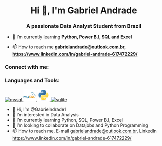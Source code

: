 <h1 align="center">Hi 👋, I'm Gabriel Andrade</h1>
<h3 align="center">A passionate Data Analyst Student from Brazil</h3>

- 🌱 I’m currently learning **Python, Power B.I, SQL and Excel**

- 📫 How to reach me **gabrielandrade@outlook.com.br, https://www.linkedin.com/in/gabriel-andrade-617472229/**

<h3 align="left">Connect with me:</h3>
<p align="left">
</p>

<h3 align="left">Languages and Tools:</h3>
<p align="left"> <a href="https://www.microsoft.com/en-us/sql-server" target="_blank" rel="noreferrer"> <img src="https://www.svgrepo.com/show/303229/microsoft-sql-server-logo.svg" alt="mssql" width="40" height="40"/> </a> <a href="https://www.mysql.com/" target="_blank" rel="noreferrer"> <img src="https://raw.githubusercontent.com/devicons/devicon/master/icons/mysql/mysql-original-wordmark.svg" alt="mysql" width="40" height="40"/> </a> <a href="https://www.python.org" target="_blank" rel="noreferrer"> <img src="https://raw.githubusercontent.com/devicons/devicon/master/icons/python/python-original.svg" alt="python" width="40" height="40"/> </a> <a href="https://www.sqlite.org/" target="_blank" rel="noreferrer"> <img src="https://www.vectorlogo.zone/logos/sqlite/sqlite-icon.svg" alt="sqlite" width="40" height="40"/> </a> </p>





- 👋 Hi, I’m @Gabrielndrade1
- 👀 I’m interested in Data Analysis
- 🌱 I’m currently learning Python, SQL, Power B.I, Excel
- 💞️ I’m looking to collaborate on Datajobs and Python Programming
- 📫 How to reach me, 
   E-mail gabrielandrade@outlook.com.br,
   LinkedIn https://www.linkedin.com/in/gabriel-andrade-617472229/

<!---
Gabrielndrade1/Gabrielndrade1 is a ✨ special ✨ repository because its `README.md` (this file) appears on your GitHub profile.
You can click the Preview link to take a look at your changes.
--->

